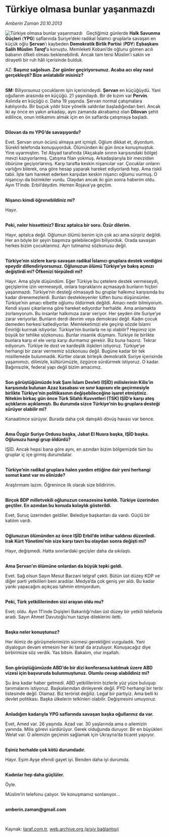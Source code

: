# Türkiye olmasa bunlar yaşanmazdı

*Amberin Zaman 20.10.2013*

<div class="yazi"><img align="left" alt="Türkiye olmasa bunlar yaşanmazdı" border="0" src="http://www.taraf.com.tr/fotoraflar/makaleler/turkiye-olmasa-bunlar-yasanmazdi_7756_orijinal.jpg" style="border-right-width:10px; border-color:#FFFFFF"/><p>Geçtiğimiz günlerde <b>Halk Savunma Güçleri</b> (<b>YPG</b>) saflarında Suriye’deki radikal İslamcı gruplarla savaşan en küçük oğlu <b>Şervan</b>’ı kaybeden <b>Demokratik Birlik Partisi</b> (<b>PDY</b>) <b>Eşbaşkanı Salih Müslim</b> <b><i>Taraf</i></b>’a konuştu. Memleketi Kobani’de oğlunu gömen acılı babanın öfkeli olması beklenebilirdi. Ancak tam tersi Müslim’i sakin ve dirayetli bir ruh hâli içerisinde bulduk. </p>
<p>AZ: <b>Başınız sağolsun. Zor günler geçiriyorsunuz. Acaba acı olay nasıl gerçekleşti? Bize anlatabilir misiniz?</b> </p>
<p><b><br/>SM:</b> Biliyorsunuz çocuklarım işin içerisindeydi. <b>Şervan</b> en küçüğüydü. Yani oğullarım arasında en küçüğü. 21 yaşındaydı. Bir de kızım var <b>Pervin</b>. Aslında en küçüğü o. Daha 19 yaşında. Şervan normal çatışmalara katılıyordu. Bir buçuk yıldır bize yönelik saldırılar başladığından beri. Ancak iki ay önce en yakın arkadaşı, aynı zamanda akrabamız olan <b>Dilovan</b> şehit edilince, onun intikamını almak için en ön saflarda çatışmaya başladı.</p>
<p><b><br/>Dilovan da mı YPG’de savaşıyordu?</b></p>
<p>Evet. Şervan onun öcünü almaya ant içmişti. Oğlum dikkat et, diyordum. Sürekli telefonda konuşuyorduk. Ölümünden iki gün önce konuşmuştuk. Yine uyarmıştım. Tel Abyad tarafında (Akçakale sınırın karşısındaki bölge) mevzi kazıyorlarmış. Çatışma filan yokmuş. Arkadaşlarıyla bir mevziden öbürüne geçiyorlarmış. Karşı tarafta keskin nişancılar var. Çocuklar onların varlığını bilerek, ona göre hesap yaparak hareket ediyorlardı hep. Ama riskli tabii. İşte tam hareket ederken karşıdan keskin nişancı oğlumu vurmuş. O nişancıyı da bizimkiler vurdu. Olaydan ancak iki gün sonra haberim oldu. Ayın 11’inde. Erbil’deydim. Hemen Rojava’ya geçtim.</p>
<p><b><br/>Nişancı kimdi öğrenebildiniz mi?</b></p>
<p>Hayır.</p>
<p><b><br/>Peki, neler hissettiniz? Biraz aptalca bir soru. Özür dilerim.</b></p>
<p>Hayır, aptalca değil. Oğlumun ölümü benim için çok acı ama sürpriz değildi. Her an böyle bir şeyin başımıza gelebileceğini biliyorduk. Orada savaşan herkes bizim çocuklarımız. Ayrı tutmamız sözkonusu değil.</p>
<p><b><br/>Türkiye’nin sizlere karşı savaşan radikal İslamcı gruplara destek verdiğini epeydir dillendiriyorsunuz. Oğlunuzun ölümü Türkiye’ye bakış açınızı değiştirdi mi? Öfkenizi törpüledi mi?</b></p>
<p>Hayır. Ama şöyle düşündüm. Eğer Türkiye bu çetelere destek vermeseydi, geçişlerine izin vermeseydi, onlara topraklarını açmasaydı bunların hiçbiri yaşanmazdı. Türkiye’nin desteği olmasaydı bu gruplar halkımız karşısında bu kadar direnemezlerdi. Bunları destekleyenler lütfen bunu düşünsünler. Türkiye’nin amacı elbette oğlumu öldürmek değildi. Amacı nedir bilmiyorum. Kendi siyasi çıkarlarına göre hareket ediyordur herhalde. Ama anlamakta zorlanıyorum. Bu insanlar halkımıza zarar veriyor. Her şeyden öte Suriye’ye zarar veriyorlar. Bunların derdi devrim veya demokrasi değil. Kadın çocuk demeden herkesi katlediyorlar. Memleketimizi ele geçirip sözde İslami Emirliği kurmak istiyorlar. Türkiye’nin bunlarla ne işi olabilir? Hepimiz için büyük bir tehlike sözkonusu. Bunlar insanlık düşmanı. Türkiye ile birlikte bunlara karşı el ele verip karşı durmamız gerekir. Biz buna hazırız. Tekrar ediyorum. Türkiye ile dost ve kardeşlik ilişkileri istiyoruz. Türkiye’ye herhangi bir zarar vermemiz sözkonusu değil. Bugüne kadar bir tek misillemede bulunmadık. Kürtler olarak birleşik demokratik Suriye içerisinde yaşamımızı, dilimizle, kültürümüzle, özgürce sürdürmek istiyoruz. O kadar. Bağımsızlık, federal yapı değil bizim amacımız.</p>
<p><b><br/>Son görüştüğümüzde Irak Şam İslam Devleti (IŞİD) milislerinin Kilis’in karşısında bulunan Azaz kasabası ve sınır kapısını ele geçirmesiyle birlikte Türkiye’nin politikasının değişebileceğine işaret etmiştiniz. Nitekim birkaç gün önce Türk Silahlı Kuvvetleri (TSK) IŞİD’e karşı ateş açtıklarını açıklamıştı. Bu durumda sizce Türkiye’nin bu gruplara desteği sürüyor olabilir mi?</b></p>
<p>Kanaatimce sürüyor. Burada daha çok danışıklı dövüş havası var bence.</p>
<p><b><br/>Ama Özgür Suriye Ordusu başka, Jabat El Nusra başka, IŞİD başka. Oğlunuzu hangi grup öldürdü?</b></p>
<p>IŞİD. Ancak hepsi bana göre aynı, en azından bizim bölgemizde tüm bu gruplar iç içe girmiş durumdalar.</p>
<p><b><br/>Türkiye’nin radikal gruplara halen yardım ettiğine dair yeni herhangi somut kanıt var mı elinizde?</b></p>
<p>Araştırmam lazım. Öğrenince ilk olarak size bildiririm.</p>
<p><b><br/>Birçok BDP milletvekili oğlunuzun cenazesine katıldı. Türkiye üzerinden geçtiler. En azından bu konuda kolaylık gösterildi.</b></p>
<p>Evet, Suruç üzerinden geldiler. Belediye başkanları da vardı. Güçlü bir katılım vardı.</p>
<p><b><br/>Oğlunuzun ölümünden az önce IŞİD Erbil’de intihar saldırısı düzenledi. Irak Kürt Yönetimi’nin size karşı tavrı bu olaydan sonra değişti mi?</b></p>
<p>Hayır, değişmedi. Hatta sınırlardaki geçişler daha da sıkılaştı. </p>
<p><b><br/>Ama Şervan’ın ölümüne onlardan da büyük tepki geldi.</b></p>
<p>Evet. Sağ olsun Sayın Mesut Barzani telgraf çekti. Bütün üst düzey KDP ve diğer parti yetkilileri beni aradılar. Medya’da çok geniş yer aldı. Bu kadar yankı yapacağını açıkçası tahmin etmiyordum.</p>
<p><b><br/>Peki, Türk yetkililerinden sizi arayan oldu mu?</b></p>
<p>Evet; oldu. Ayın 11’inde Dışişleri Bakanlığı’ndan üst düzey bir yetkili telefonla aradı. Sayın Ahmet Davutoğlu’nun taziye dileklerini iletti.</p>
<p><b><br/>Başka neler konuştunuz?</b></p>
<p>Her ikimiz de görüşmelerimizin sürmesi gerektiğini vurguladık. Yani diyalogun devam etmesini her iki taraf da arzuluyor. Konuşacağız diye birbirimize söz verdik. Yas bitsin. Bakalım, olur inşallah.</p>
<p><b><br/>Son görüştüğümüzde ABD’de bir dizi konferansa katılmak üzere ABD vizesi için başvuruda bulunmuştunuz. Olumlu cevap alabildiniz mi?</b></p>
<p>Şu âna kadar haber gelmedi. ABD yetkililerinin bizlerle yüz yüze buluşup tanımalarını istiyoruz. Başkalarından dinleyerek değil. PYD herhangi bir terör listesinde değil. Olamaz. Biz terörist değiliz. Legal bir partiyiz. Ama belli ki devlet politikası. Başka ülkelerin telkinleri olabilir. Değişmesini umuyoruz.</p>
<p><b><br/>Anladığım kadarıyla YPG saflarında savaşan başka oğullarınız da var.</b></p>
<p>Evet, Amed var. 26 yaşında. Azad var. 30 yaşlarında ama o ailemizin yanında. Milis görevi sürdürüyor. Gerek olduğunda duruyor. Bir en büyükleri Welat var. O ailemizin geçimini sağlamak için Ukrayna’da ticaret yapıyor.</p>
<p><b><br/>Eşiniz herhalde çok kötü durumdadır.</b></p>
<p>Hayır. Eşim Ayşe efendi gayet iyi. Benden daha iyi durumda.</p>
<p><b><br/>Kadınlar hep daha güçlüler.</b></p>
<p>Öyle.</p>
<p>Müslim’in telefonu çalıyor. Ve konuşmamız sonlanıyor...</p><b>
<p><br/>amberin.zaman@gmail.com</p>
<p></p></b> 
</div>

Kaynak: [taraf.com.tr](http://www.taraf.com.tr:80/amberin-zaman/makale-turkiye-olmasa-bunlar-yasanmazdi.htm), [web.archive.org (arşiv bağlantısı)](http://web.archive.org/web/20131022231252/http://www.taraf.com.tr:80/amberin-zaman/makale-turkiye-olmasa-bunlar-yasanmazdi.htm)
